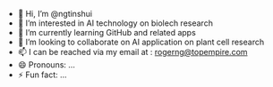 - 👋 Hi, I’m @ngtinshui
- 👀 I’m interested in AI technology on biolech research
- 🌱 I’m currently learning GitHub and related apps
- 💞️ I’m looking to collaborate on AI application on plant cell research
- 📫 I can be reached via my email at : rogerng@topempire.com
- 😄 Pronouns: ...
- ⚡ Fun fact: ...

<!---
ngtinshui/ngtinshui is a ✨ special ✨ repository because its `README.md` (this file) appears on your GitHub profile.
You can click the Preview link to take a look at your changes.
--->
